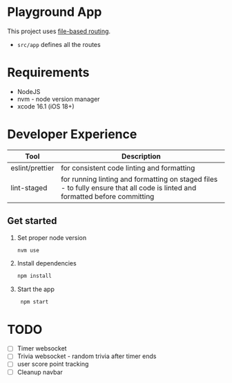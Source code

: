 # Playground App

This project uses [file-based routing](https://docs.expo.dev/router/introduction).

- `src/app` defines all the routes

# Requirements

- NodeJS
- nvm - node version manager
- xcode 16.1 (iOS 18+)

# Developer Experience

| Tool            | Description                                                                                                                  |
| --------------- | ---------------------------------------------------------------------------------------------------------------------------- |
| eslint/prettier | for consistent code linting and formatting                                                                                   |
| lint-staged     | for running linting and formatting on staged files - to fully ensure that all code is linted and formatted before committing |

## Get started

1. Set proper node version

   ```
   nvm use
   ```

1. Install dependencies

   ```bash
   npm install
   ```

1. Start the app

   ```bash
    npm start
   ```

# TODO

- [ ] Timer websocket
- [ ] Trivia websocket - random trivia after timer ends
- [ ] user score point tracking
- [ ] Cleanup navbar
